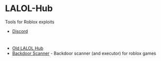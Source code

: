 # LALOL-Hub
Tools for Roblox exploits

- [Discord](https://discord.gg/XXqzxT7E5z)
#
- [Old LALOL Hub](https://github.com/Its-LALOL/LALOL-Hub-Old)
- [Backdoor Scanner](https://github.com/Its-LALOL/LALOL-Hub/blob/main/Backdoor-Scanner/README.md) - Backdoor scanner (and executor) for roblox games
